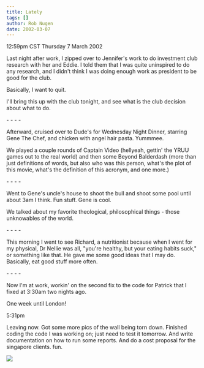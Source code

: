 ```yaml
---
title: Lately
tags: []
author: Rob Nugen
date: 2002-03-07
---
```


<title></title>
<p class=date>12:59pm CST Thursday 7 March 2002</p>

<p>Last night after work, I zipped over to Jennifer's work to do
investment club research with her and Eddie.  I told them that I was
quite uninspired to do any research, and I didn't think I was doing
enough work as president to be good for the club.</p>

<p>Basically, I want to quit.</p>

<p>I'll bring this up with the club tonight, and see what is the club
decision about what to do.</p>

<p>- - - -</p>

<p>Afterward, cruised over to Dude's for Wednesday Night Dinner,
starring Gene The Chef, and chicken with angel hair pasta.
Yummmee.</p>

<p>We played a couple rounds of Captain Video (hellyeah, gettin' the
YRUU games out to the real world) and then some Beyond Balderdash
(more than just definitions of words, but also who was this person,
what's the plot of this movie, what's the definition of this acronym,
and one more.)</p>

<p>- - - -</p>

<p>Went to Gene's uncle's house to shoot the bull and shoot some pool
until about 3am I think.  Fun stuff.  Gene is cool.</p>

<p>We talked about my favorite theological, philosophical things -
those unknowables of the world.</p>

<p>- - - -</p>

<p>This morning I went to see Richard, a nutritionist because when I
went for my physical, Dr Nellie was all, "you're healthy, but your
eating habits suck," or something like that.  He gave me some good
ideas that I may do.  Basically, eat good stuff more often.</p>

<p>- - - -</p>

<p>Now I'm at work, workin' on the second fix to the code for Patrick
that I fixed at 3:30am two nights ago.</p>

<p>One week until London!</p>

<p class=date>5:31pm</p>

<p>Leaving now.  Got some more pics of the wall being torn down.
Finished coding the code I was working on; just need to test it
tomorrow.  And write documentation on how to run some reports.  And do
a cost proposal for the singapore clients.  fun.</p>

<p><img src='/images/rob/wL-ROB.gif'/></p>

